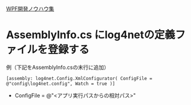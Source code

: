 [WPF開発ノウハウ集](../../index.md)
# AssemblyInfo.cs にlog4netの定義ファイルを登録する

例（下記をAssemblyInfo.csの末行に追加）
```
[assembly: log4net.Config.XmlConfigurator( ConfigFile = @"config\log4net.config", Watch = true )]
```
- ConfigFile = @"<アプリ実行パスからの相対パス>"
